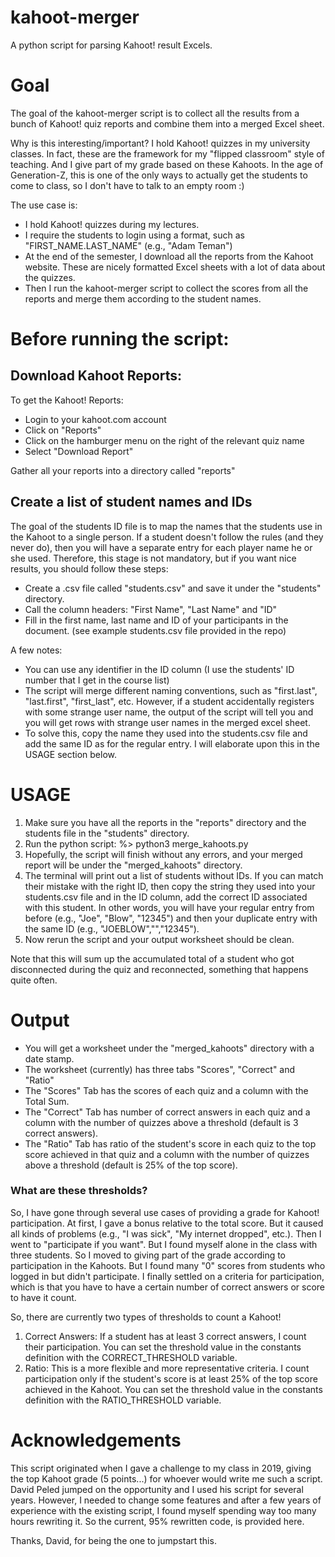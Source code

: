# kahoot-merger
A python script for parsing Kahoot! result Excels.

# Goal
The goal of the kahoot-merger script is to collect all the results from a bunch of Kahoot! quiz reports and combine them into a merged Excel sheet.

Why is this interesting/important?
I hold Kahoot! quizzes in my university classes. In fact, these are the framework for my "flipped classroom" style of teaching. And I give part of my grade based on these Kahoots. In the age of Generation-Z, this is one of the only ways to actually get the students to come to class, so I don't have to talk to an empty room :)

The use case is:
- I hold Kahoot! quizzes during my lectures.
- I require the students to login using a format, such as "FIRST_NAME.LAST_NAME" (e.g., "Adam Teman")
- At the end of the semester, I download all the reports from the Kahoot website. These are nicely formatted Excel sheets with a lot of data about the quizzes.
- Then I run the kahoot-merger script to collect the scores from all the reports and merge them according to the student names.

# Before running the script:

## Download Kahoot Reports:

To get the Kahoot! Reports:
- Login to your kahoot.com account
- Click on "Reports"
- Click on the hamburger menu on the right of the relevant quiz name
- Select "Download Report"

Gather all your reports into a directory called "reports"

## Create a list of student names and IDs

The goal of the students ID file is to map the names that the students use in the Kahoot to a single person. 
If a student doesn't follow the rules (and they never do), then you will have a separate entry for each player name he or she used.
Therefore, this stage is not mandatory, but if you want nice results, you should follow these steps:
- Create a .csv file called "students.csv" and save it under the "students" directory.
- Call the column headers: "First Name", "Last Name" and "ID"
- Fill in the first name, last name and ID of your participants in the document.
(see example students.csv file provided in the repo)

A few notes:
- You can use any identifier in the ID column (I use the students' ID number that I get in the course list)
- The script will merge different naming conventions, such as "first.last", "last.first", "first_last", etc. 
  However, if a student accidentally registers with some strange user name, the output of the script will tell you and you will get rows with strange user names in the merged excel sheet.
- To solve this, copy the name they used into the students.csv file and add the same ID as for the regular entry. I will elaborate upon this in the USAGE section below.

# USAGE

1. Make sure you have all the reports in the "reports" directory and the students file in the "students" directory.
2. Run the python script: %> python3 merge_kahoots.py
3. Hopefully, the script will finish without any errors, and your merged report will be under the "merged_kahoots" directory.
4. The terminal will print out a list of students without IDs. If you can match their mistake with the right ID, then copy the string they used into your students.csv file and in the ID column, add the correct ID associated with this student. In other words, you will have your regular entry from before (e.g., "Joe", "Blow", "12345") and then your duplicate entry with the same ID (e.g., "JOEBLOW","","12345").
5. Now rerun the script and your output worksheet should be clean.

Note that this will sum up the accumulated total of a student who got disconnected during the quiz and reconnected, something that happens quite often.

# Output
- You will get a worksheet under the "merged_kahoots" directory with a date stamp. 
- The worksheet (currently) has three tabs "Scores", "Correct" and "Ratio"
- The "Scores" Tab has the scores of each quiz and a column with the Total Sum.
- The "Correct" Tab has number of correct answers in each quiz and a column with the number of quizzes above a threshold (default is 3 correct answers). 
- The "Ratio" Tab has ratio of the student's score in each quiz to the top score achieved in that quiz and a column with the number of quizzes above a threshold (default is 25% of the top score). 


### What are these thresholds?
So, I have gone through several use cases of providing a grade for Kahoot! participation. At first, I gave a bonus relative to the total score. But it caused all kinds of problems (e.g., "I was sick", "My internet dropped", etc.). 
Then I went to "participate if you want". But I found myself alone in the class with three students.
So I moved to giving part of the grade according to participation in the Kahoots. But I found many "0" scores from students who logged in but didn't participate. 
I finally settled on a criteria for participation, which is that you have to have a certain number of correct answers or score to have it count.

So, there are currently two types of thresholds to count a Kahoot!
1. Correct Answers: If a student has at least 3 correct answers, I count their participation. You can set the threshold value in the constants definition with the CORRECT_THRESHOLD variable.
2. Ratio: This is a more flexible and more representative criteria. I count participation only if the student's score is at least 25% of the top score achieved in the Kahoot. You can set the threshold value in the constants definition with the RATIO_THRESHOLD variable.

# Acknowledgements
This script originated when I gave a challenge to my class in 2019, giving the top Kahoot grade (5 points...) for whoever would write me such a script. David Peled jumped on the opportunity and I used his script for several years. However, I needed to change some features and after a few years of experience with the existing script, I found myself spending way too many hours rewriting it. So the current, 95% rewritten code, is provided here.

Thanks, David, for being the one to jumpstart this.
